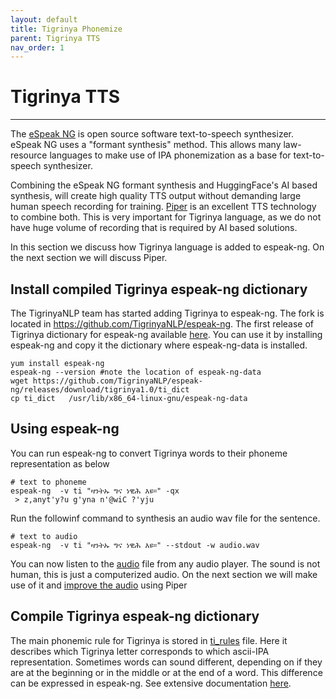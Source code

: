 ```yaml
---
layout: default
title: Tigrinya Phonemize
parent: Tigrinya TTS
nav_order: 1
---
```

# Tigrinya TTS
---

The [eSpeak NG](https://github.com/TigrinyaNLP/espeak-ng) is open source software text-to-speech synthesizer. 
eSpeak NG uses a "formant synthesis" method. This allows many law-resource languages to make use of IPA 
phonemization as a base for text-to-speech synthesizer. 

Combining the eSpeak NG formant synthesis and HuggingFace's AI based synthesis, will create high quality TTS 
output without demanding large human speech recording for training. [Piper](https://github.com/rhasspy/piper)
is an excellent TTS technology to combine both. This is very important for Tigrinya language, as we do not have huge volume
of recording that is required by AI based solutions.

In this section we discuss how Tigrinya language is added to espeak-ng. On the next section we will discuss
Piper.

## Install compiled Tigrinya espeak-ng dictionary
The TigrinyaNLP team has started adding Tigrinya to espeak-ng. The fork is located in https://github.com/TigrinyaNLP/espeak-ng.
The first release of Tigrinya dictionary for espeak-ng available [here](https://github.com/TigrinyaNLP/espeak-ng/releases). 
You can use it by installing espeak-ng and copy it the dictionary where espeak-ng-data is installed.
```
yum install espeak-ng
espeak-ng --version #note the location of espeak-ng-data 
wget https://github.com/TigrinyaNLP/espeak-ng/releases/download/tigrinya1.0/ti_dict
cp ti_dict   /usr/lib/x86_64-linux-gnu/espeak-ng-data
```

## Using espeak-ng
You can run espeak-ng to convert Tigrinya words to their phoneme representation as below
```
# text to phoneme
espeak-ng  -v ti "ዛንትኡ ግና ነዊሕ እዩ።" -qx
 > z,anyt'y?u g'yna n'@wiC ?'yju
```
Run the followinf command to synthesis an audio wav file for the sentence.
```
# text to audio 
espeak-ng  -v ti "ዛንትኡ ግና ነዊሕ እዩ።" --stdout -w audio.wav
```
You can now listen to the [audio](/audio/espeak-test.wav) file from any audio player. 
The sound is not human, this is just a computerized audio. On the next section we will make use of it and
[improve the audio](/audio/piper.wav) using Piper

## Compile Tigrinya espeak-ng dictionary

The main phonemic rule for Tigrinya is stored in [ti_rules](https://github.com/TigrinyaNLP/espeak-ng/blob/master/dictsource/ti_rules) file.
Here it describes which Tigrinya letter corresponds to which ascii-IPA representation. Sometimes words can sound different, 
depending on if they are at the beginning or in the middle or at the end of a word. 
This difference can be expressed in espeak-ng. See extensive documentation 
[here](https://github.com/TigrinyaNLP/espeak-ng/blob/master/docs/dictionary.md#rules).
